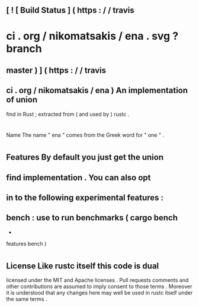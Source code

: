 [
!
[
Build
Status
]
(
https
:
/
/
travis
-
ci
.
org
/
nikomatsakis
/
ena
.
svg
?
branch
=
master
)
]
(
https
:
/
/
travis
-
ci
.
org
/
nikomatsakis
/
ena
)
An
implementation
of
union
-
find
in
Rust
;
extracted
from
(
and
used
by
)
rustc
.
#
#
#
Name
The
name
"
ena
"
comes
from
the
Greek
word
for
"
one
"
.
#
#
#
Features
By
default
you
just
get
the
union
-
find
implementation
.
You
can
also
opt
-
in
to
the
following
experimental
features
:
-
bench
:
use
to
run
benchmarks
(
cargo
bench
-
-
features
bench
)
#
#
#
License
Like
rustc
itself
this
code
is
dual
-
licensed
under
the
MIT
and
Apache
licenses
.
Pull
requests
comments
and
other
contributions
are
assumed
to
imply
consent
to
those
terms
.
Moreover
it
is
understood
that
any
changes
here
may
well
be
used
in
rustc
itself
under
the
same
terms
.

